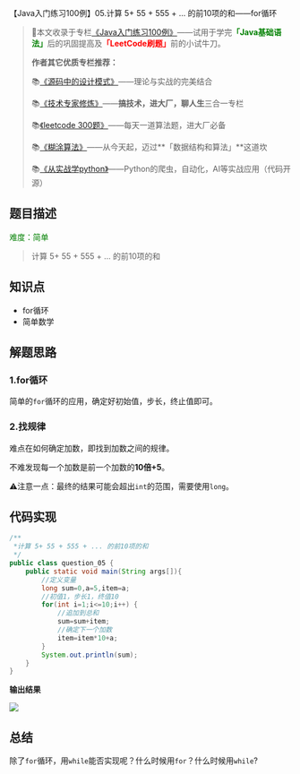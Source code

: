 【Java入门练习100例】05.计算 5+ 55 + 555 + ... 的前10项的和——for循环

>🌲本文收录于专栏<font color=orange>[《Java入门练习100例》](https://blog.csdn.net/skylibiao/category_11397973.html?spm=1001.2014.3001.5482)</font>——试用于学完<font color=green><b>「Java基础语法」</b></font>后的巩固提高及<font color=red><b>「LeetCode刷题」</b></font>前的小试牛刀。
>
>**作者其它优质专栏推荐：**
>
>📚[《源码中的设计模式》](https://blog.csdn.net/skylibiao/category_11364358.html?spm=1001.2014.3001.5482)——理论与实战的完美结合
>
>📚[《技术专家修炼》](https://blog.csdn.net/skylibiao/category_11116786.html?spm=1001.2014.3001.5482)——**搞技术，进大厂，聊人生**三合一专栏
>
>📚[《leetcode 300题》](https://blog.csdn.net/skylibiao/category_10867560.html?spm=1001.2014.3001.5482)——每天一道算法题，进大厂必备
>
>📚[《糊涂算法》](https://blog.csdn.net/skylibiao/category_11292502.html?spm=1001.2014.3001.5482)——从今天起，迈过**「数据结构和算法」**这道坎
>
>📚[《从实战学python》](https://blog.csdn.net/skylibiao/category_7934680.html?spm=1001.2014.3001.5482)——Python的爬虫，自动化，AI等实战应用（代码开源）

## 题目描述

<font color=green>难度：简单</font>

>计算 5+ 55 + 555 + ... 的前10项的和
>

## 知识点

- for循环
- 简单数学

## 解题思路

### 1.for循环

简单的`for`循环的应用，确定好初始值，步长，终止值即可。

### 2.找规律

难点在如何确定加数，即找到加数之间的规律。

不难发现每一个加数是前一个加数的**10倍+5**。

⚠️注意一点：最终的结果可能会超出`int`的范围，需要使用`long`。

## 代码实现

```java
/**
 *计算 5+ 55 + 555 + ... 的前10项的和
 */
public class question_05 {
    public static void main(String args[]){
        //定义变量
        long sum=0,a=5,item=a;
        //初值1，步长1，终值10
        for(int i=1;i<=10;i++) {
            //追加到总和
            sum=sum+item;
          	//确定下一个加数
            item=item*10+a;
        }
        System.out.println(sum);
    }
}
```

**输出结果**

![](https://yitiaoit.oss-cn-beijing.aliyuncs.com/img/image-20211007160055025.png)

## 总结

除了`for`循环，用`while`能否实现呢？什么时候用`for`？什么时候用`while`?

